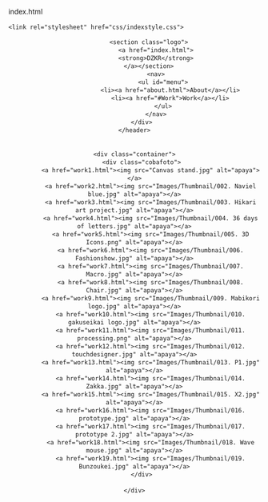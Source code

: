 index.html

<head>
    <meta charset="UTF-8">
    <meta http-wquiv="X-UA-Compatible" content="IE=edge">
    <meta name="viewport" contentl="width=device-width, initial-scale=1.0">
    <title> Portofolio-dzkr</title>
    <link href="https://fonts.googleapis.com/css2?family=Heebo:wght@300;400;700&family=Nunito:wght@400;600&display=swap" rel="stylesheet">

    <link rel="stylesheet" href="css/indexstyle.css">
</head>

<body>
    <header>
        <div class="container">
            
            <section class="logo">
                <a href="index.html">
                <strong>DZKR</strong>
            </a></section>
                <nav>
                    <ul id="menu">
                        <li><a href="about.html">About</a></li>
                        <li><a href="#Work">Work</a></li>
                    </ul>
                </nav>
        </div>
    </header>


    <div class="container">
        <div class="cobafoto">
             <a href="work1.html"><img src="Canvas stand.jpg" alt="apaya"></a>
             <a href="work2.html"><img src="Images/Thumbnail/002. Naviel blue.jpg" alt="apaya"></a>
             <a href="work3.html"><img src="Images/Thumbnail/003. Hikari art project.jpg" alt="apaya"></a>
             <a href="work4.html"><img src="Images/Thumbnail/004. 36 days of letters.jpg" alt="apaya"></a>
             <a href="work5.html"><img src="Images/Thumbnail/005. 3D Icons.png" alt="apaya"></a>
             <a href="work6.html"><img src="Images/Thumbnail/006. Fashionshow.jpg" alt="apaya"></a>
             <a href="work7.html"><img src="Images/Thumbnail/007. Macro.jpg" alt="apaya"></a>
             <a href="work8.html"><img src="Images/Thumbnail/008. Chair.jpg" alt="apaya"></a>
             <a href="work9.html"><img src="Images/Thumbnail/009. Mabikori logo.jpg" alt="apaya"></a>
             <a href="work10.html"><img src="Images/Thumbnail/010. gakuseikai logo.jpg" alt="apaya"></a>
             <a href="work11.html"><img src="Images/Thumbnail/011. processing.png" alt="apaya"></a>
             <a href="work12.html"><img src="Images/Thumbnail/012. touchdesigner.jpg" alt="apaya"></a>
             <a href="work13.html"><img src="Images/Thumbnail/013. P1.jpg" alt="apaya"></a>
             <a href="work14.html"><img src="Images/Thumbnail/014. Zakka.jpg" alt="apaya"></a>
             <a href="work15.html"><img src="Images/Thumbnail/015. X2.jpg" alt="apaya"></a>
             <a href="work16.html"><img src="Images/Thumbnail/016. prototype.jpg" alt="apaya"></a>
             <a href="work17.html"><img src="Images/Thumbnail/017. prototype 2.jpg" alt="apaya"></a>
             <a href="work18.html"><img src="Images/Thumbnail/018. Wave mouse.jpg" alt="apaya"></a>
             <a href="work19.html"><img src="Images/Thumbnail/019. Bunzoukei.jpg" alt="apaya"></a>
        </div>

    </div>

</body>



</html>

